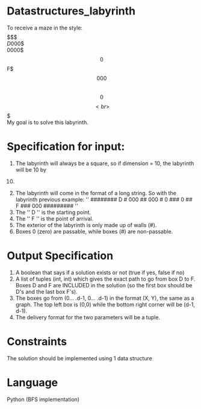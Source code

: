 # Datastructures_labyrinth
To receive a maze in the style: <br>
$$$$$$$<br>
$D$000$<br>
$000$0$<br>
$$0$$F$<br>
$$000$$<br>
$$0$$$$<br>
$$$$$$$<br>
My goal is to solve this labyrinth.

# Specification for input:
1) The labyrinth will always be a square, so if dimension = 10, the labyrinth will be 10 by
10.
2) The labyrinth will come in the format of a long string. So with the labyrinth
previous example: '' ######## D # 000 ## 000 # 0 ### 0 ## F ### 000 ######### ''
3) The '' D '' is the starting point.
4) The '' F '' is the point of arrival.
5) The exterior of the labyrinth is only made up of walls (#).
6) Boxes 0 (zero) are passable, while boxes (#) are non-passable.

# Output Specification
1) A boolean that says if a solution exists or not (true if yes, false if no)
2) A list of tuples (int, int) which gives the exact path to go from box D to
F. Boxes D and F are INCLUDED in the solution (so the first box should be D's
and the last box F's).
3) The boxes go from (0… .d-1, 0… .d-1) in the format (X, Y), the same as a
graph.
The top left box is (0,0) while the bottom right corner will be
(d-1, d-1).
4) The delivery format for the two parameters will be
a tuple.

# Constraints
The solution should be implemented using 1 data structure

# Language 
Python (BFS implementation)
